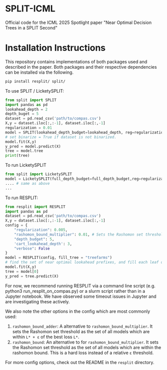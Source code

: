 # SPLIT-ICML
Official code for the ICML 2025 Spotlight paper "Near Optimal Decision Trees in a SPLIT Second" 

# Installation Instructions
This repository contains implementations of both packages used and described in the paper. Both packages and their respective dependencies can be installed via the following. 
```bash
pip install resplit/ split/
```

To use SPLIT / LicketySPLIT:

```python
from split import SPLIT
import pandas as pd
lookahead_depth = 2
depth_buget = 5
dataset = pd.read_csv('path/to/compas.csv') 
X,y = dataset.iloc[:,:-1], dataset.iloc[:,-1]
regularization = 0.01
model = SPLIT(lookahead_depth_budget=lookahead_depth, reg=regularization, full_depth_budget=depth_buget, verbose=False, binarize=False,time_limit=100)
# set binarize = True if dataset is not binarized.
model.fit(X,y)
y_pred = model.predict(X)
tree = model.tree
print(tree)
```
To run LicketySPLIT
```python
from split import LicketySPLIT
model = LicketySPLIT(full_depth_budget=full_depth_budget,reg=regularization)
.... # same as above
...
```

To run RESPLIT:


```python
from resplit import RESPLIT
import pandas as pd
dataset = pd.read_csv('path/to/compas.csv') 
X,y = dataset.iloc[:,:-1], dataset.iloc[:,-1]
config = {
    "regularization": 0.005,
    "rashomon_bound_multiplier": 0.01, # Sets the Rashomon set threshold as the set of all models which are within `(1+ε)L*` of the best loss `L*`.
    "depth_budget": 5,
    'cart_lookahead_depth': 3,
    "verbose": False
}
model = RESPLIT(config, fill_tree = "treefarms")
# find the set of near optimal lookahead prefixes, and fill each leaf of each prefix with another TreeFARMS Rashomon set. See function for more options.
model.fit(X,y)
tree = model[0]
y_pred = tree.predict(X)
```
For now, we recommend running RESPLIT via a command line script (e.g. python3 run_resplit_on_compas.py) or a slurm script rather than in a Jupyter notebook. We have observed some timeout issues in Jupyter and are investigating these actively.  

We also note the other options in the config which are most commonly used:

1. `rashomon_bound_adder`: A alternative to `rashomon_bound_multiplier`. It sets the Rashomon set threshold as the set of all models which are within `L* + ε` of the best loss `L*`.
2. `rashomon_bound`: An alternative to for `rashomon_bound_multiplier`. It sets the Rashomon set threshold as the set of all models which are within the rashomon bound. This is a hard loss instead of a relative `ε` threshold.


For more config options, check out the README in the `resplit` directory.
